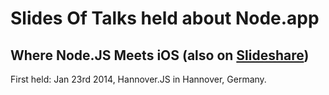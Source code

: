 # Slides Of Talks held about Node.app

## Where Node.JS Meets iOS (also on [Slideshare](http://www.slideshare.net/sryzh/where-nodejs-meets-ios))

First held: Jan 23rd 2014, Hannover.JS in Hannover, Germany.
